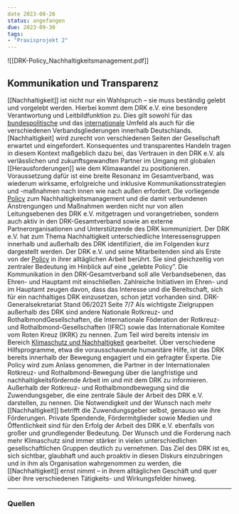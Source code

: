 ```yaml
---
date 2023-08-26
status: angefangen
due: 2023-09-30
tags:
- "Praxisprojekt 2"
---
```

![[DRK-Policy_Nachhaltigkeitsmanagement.pdf]]

## Kommunikation und Transparenz
[[Nachhaltigkeit]] ist nicht nur ein Wahlspruch – sie muss beständig gelebt und vorgelebt werden. Hierbei kommt dem DRK e.V. eine besondere Verantwortung und Leitbildfunktion zu. Dies gilt sowohl für das [bundespolitische](Deutschland) und das [internationale](international) Umfeld als auch für die verschiedenen Verbandsgliederungen innerhalb Deutschlands. [Nachhaltigkeit] wird zurecht von verschiedenen Seiten der Gesellschaft erwartet und eingefordert. Konsequentes und transparentes Handeln tragen in diesem Kontext maßgeblich dazu bei, das Vertrauen in den DRK e.V. als verlässlichen und zukunftsgewandten Partner im Umgang mit globalen [[Herausforderungen]] wie dem Klimawandel zu positionieren. Voraussetzung dafür ist eine breite Resonanz im Gesamtverband, was wiederum wirksame, erfolgreiche und inklusive Kommunikationsstrategien und -maßnahmen nach innen wie nach außen erfordert. Die vorliegende [Policy](Nachhaltigkeitspolicy) zum Nachhaltigkeitsmanagement und die damit verbundenen Anstrengungen und Maßnahmen werden nicht nur von allen Leitungsebenen des DRK e.V. mitgetragen und vorangetrieben, sondern auch aktiv in den DRK-Gesamtverband sowie an externe Partnerorganisationen und Unterstützende des DRK kommuniziert. Der DRK e.V. hat zum Thema Nachhaltigkeit unterschiedliche Interessensgruppen innerhalb und außerhalb des DRK identifiziert, die im Folgenden kurz dargestellt werden. Der DRK e.V. und seine Mitarbeitenden sind als Erste von der [Policy](Nachhaltigkeitspolicy) in ihrer alltäglichen Arbeit berührt. Sie sind gleichzeitig von zentraler Bedeutung im Hinblick auf eine „gelebte Policy”. Die Kommunikation in den DRK-Gesamtverband soll alle Verbandsebenen, das Ehren- und Hauptamt mit einschließen. Zahlreiche Initiativen im Ehren- und im Hauptamt zeugen davon, dass das Interesse und die Bereitschaft, sich für ein nachhaltiges DRK einzusetzen, schon jetzt vorhanden sind. DRK-Generalsekretariat Stand 06/2021 Seite 7/7 Als wichtigste Zielgruppen außerhalb des DRK sind andere Nationale Rotkreuz- und RothalbmondGesellschaften, die Internationale Föderation der Rotkreuz- und Rothalbmond-Gesellschaften (IFRC) sowie das Internationale Komitee vom Roten Kreuz (IKRK) zu nennen. Zum Teil wird bereits intensiv im Bereich [Klimaschutz und Nachhaltigkeit](Nachhaltigkeit) gearbeitet. Über verschiedene Hilfsprogramme, etwa die vorausschauende humanitäre Hilfe, ist das DRK bereits innerhalb der Bewegung engagiert und ein gefragter Experte. Die Policy wird zum Anlass genommen, die Partner in der Internationalen Rotkreuz- und Rothalbmond-Bewegung über die langfristige und nachhaltigkeitsfördernde Arbeit im und mit dem DRK zu informieren. Außerhalb der Rotkreuz- und Rothalbmondbewegung sind die Zuwendungsgeber, die eine zentrale Säule der Arbeit des DRK e.V. darstellen, zu nennen. Die Notwendigkeit und der Wunsch nach mehr [[Nachhaltigkeit]] betrifft die Zuwendungsgeber selbst, genauso wie ihre Förderungen. Private Spendende, Fördermitglieder sowie Medien und Öffentlichkeit sind für den Erfolg der Arbeit des DRK e.V. ebenfalls von großer und grundlegender Bedeutung. Der Wunsch und die Forderung nach mehr Klimaschutz sind immer stärker in vielen unterschiedlichen gesellschaftlichen Gruppen deutlich zu vernehmen. Das Ziel des DRK ist es, sich sichtbar, glaubhaft und auch proaktiv in diesen Diskurs einzubringen und in ihm als Organisation wahrgenommen zu werden, die [[Nachhaltigkeit]] ernst nimmt – in ihrem alltäglichen Geschäft und quer über ihre verschiedenen Tätigkeits- und Wirkungsfelder hinweg.

---
### Quellen